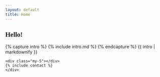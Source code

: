 ```yaml
---
layout: default
title: Home
---
```


<style>
.decorative-bg {
    z-index: -1;
    position: absolute;
    width: 100%;
}
</style>

<div class="row mt-5">
    <div class="col-md-4">
    <h2 class="display-2" style="font-family: MHDiary">Hello!</h2>
    </div>
    <div class="col">
    {% capture intro %}
    {% include intro.md %}
    {% endcapture %}
    {{ intro | markdownify }}

    <div class="my-5"></div>
    {% include contact %}
    </div>
</div>